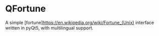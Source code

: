 QFortune
========

A simple [fortune]<https://en.wikipedia.org/wiki/Fortune_(Unix)> interface
written in pyQt5, with multilingual support.
